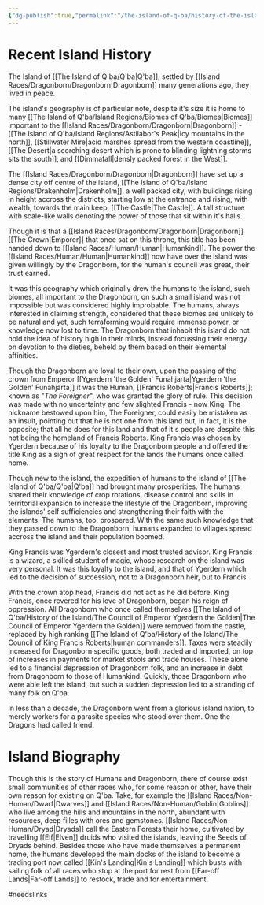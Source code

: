 ```yaml
---
{"dg-publish":true,"permalink":"/the-island-of-q-ba/history-of-the-island/known-information/"}
---
```



# Recent Island History
The Island of [[The Island of Q'ba/Q'ba\|Q'ba]], settled by [[Island Races/Dragonborn/Dragonborn\|Dragonborn]] many generations ago, they lived in peace. 

The island's geography is of particular note, despite it's size it is home to many [[The Island of Q'ba/Island Regions/Biomes of Q'ba/Biomes\|Biomes]] important to the [[Island Races/Dragonborn/Dragonborn\|Dragonborn]] - [[The Island of Q'ba/Island Regions/Astilabor's Peak\|Icy mountains in the north]], [[Stillwater Mire\|acid marshes spread from the western coastline]], [[The Desert\|a scorching desert which is prone to blinding lightning storms sits the south]], and [[Dimmafall\|densly packed forest in the West]]. 

The [[Island Races/Dragonborn/Dragonborn\|Dragonborn]] have set up a dense city off centre of the island, [[The Island of Q'ba/Island Regions/Drakenholm\|Drakenholm]], a well packed city, with buildings rising in height accross the districts, starting low at the entrance and rising, with wealth, towards the main keep, [[The Castle\|The Castle]]. A tall structure with scale-like walls denoting the power of those that sit within it's halls. 

Though it is that a [[Island Races/Dragonborn/Dragonborn\|Dragonborn]] [[The Crown\|Emporer]] that once sat on this throne, this title has been handed down to [[Island Races/Human/Human\|Humankind]]. The power the [[Island Races/Human/Human\|Humankind]] now have over the island was given willingly by the Dragonborn, for the human's council was great, their trust earned. 

It was this geography which originally drew the humans to the island, such biomes, all important to the Dragonborn, on such a small island was not impossible but was considered highly improbable. The humans, always interested in claiming strength, considered that these biomes are unlikely to be natural and yet, such terraforming would require immense power, or knowledge now lost to time. The Dragonborn that inhabit this island do not hold the idea of history high in their minds, instead focussing their energy on devotion to the dieties, beheld by them based on their elemental affinities. 

Though the Dragonborn are loyal to their own, upon the passing of the crown from Emperor [[Ygerdern 'the Golden' Funahjarta\|Ygerdern 'the Golden' Funahjarta]] it was the Human, [[Francis Roberts\|Francis Roberts]]; known as "*The Foreigner*", who was granted the glory of rule. This decision was made with no uncertainty and few slighted Francis - now King. The nickname bestowed upon him, The Foreigner, could easily be mistaken as an insult, pointing out that he is not one from this land but, in fact, it is the opposite; that all he does for this land and that of it's people are despite this not being the homeland of Francis Roberts. King Francis was chosen by Ygerdern because of his loyalty to the Dragonborn people and offered the title King as a sign of great respect for the lands the humans once called home. 

Though new to the island, the expedition of humans to the island of [[The Island of Q'ba/Q'ba\|Q'ba]] had brought many prosperities. The humans shared their knowledge of crop rotations, disease control and skills in territorial expansion to increase the lifestyle of the Dragonborn, improving the islands' self sufficiencies and strengthening their faith with the elements. The humans, too, prospered. With the same such knowledge that they passed down to the Dragonborn, humans expanded to villages spread accross the island and their population boomed. 

King Francis was Ygerdern's closest and most trusted advisor. King Francis is a wizard, a skilled student of magic, whose research on the island was very personal. It was this loyalty to the island, and that of Ygerdern which led to the decision of succession, not to a Dragonborn heir, but to Francis. 
 
With the crown atop head, Francis did not act as he did before. King Francis, once revered for his love of Dragonborn, began his reign of oppression. All Dragonborn who once called themselves [[The Island of Q'ba/History of the Island/The Council of Emperor Ygerdern the Golden\|The Council of Emperor Ygerdern the Golden]] were removed from the castle, replaced by high ranking [[The Island of Q'ba/History of the Island/The Council of King Francis Roberts\|human commanders]]. Taxes were steadily increased for Dragonborn specific goods, both traded and imported, on top of increases in payments for market stools and trade houses. These alone led to a financial depression of Dragonborn folk, and an increase in debt from Dragonborn to those of Humankind.  Quickly, those Dragonborn who were able left the island, but such a sudden depression led to a stranding of many folk on Q'ba. 

In less than a decade, the Dragonborn went from a glorious island nation, to merely workers for a parasite species who stood over them. One the Dragons had called friend. 

# Island Biography

Though this is the story of Humans and Dragonborn, there of course exist small communities of other races who, for some reason or other, have their own reason for existing on Q'ba. Take, for example the [[Island Races/Non-Human/Dwarf\|Dwarves]] and [[Island Races/Non-Human/Goblin\|Goblins]] who live among the hills and mountains in the north, abundant with resources, deep filles with ores and gemstones. [[Island Races/Non-Human/Dryad\|Dryads]] call the Eastern Forests their home, cultivated by travelling [[Elf\|Elven]] druids who visited the islands, leaving the Seeds of Dryads behind. Besides those who have made themselves a permanent home, the humans developed the main docks of the island to become a trading port now called [[Kin's Landing\|Kin's Landing]] which busts with sailing folk of all races who stop at the port for rest from [[Far-off Lands\|Far-off Lands]] to restock, trade and for entertainment. 

#needslinks 

